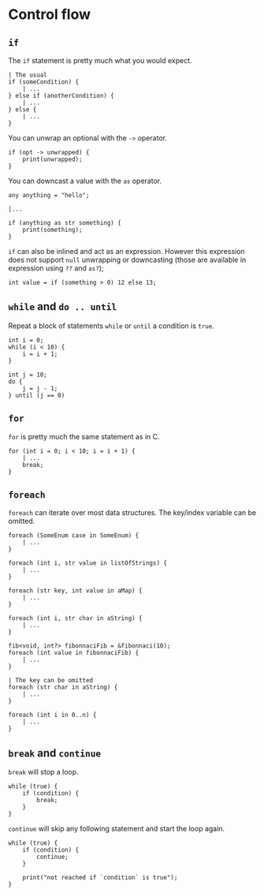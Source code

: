 # Control flow

## `if`
The `if` statement is pretty much what you would expect.
```buzz
| The usual
if (someCondition) {
    | ...
} else if (anotherCondition) {
    | ...
} else {
    | ...
}
```

You can unwrap an optional with the `->` operator.
```buzz
if (opt -> unwrapped) {
    print(unwrapped);
}
```

You can downcast a value with the `as` operator.
```buzz
any anything = "hello";

|...

if (anything as str something) {
    print(something);
}
```

`if` can also be inlined and act as an expression. However this expression does not support `null` unwrapping or downcasting (those are available in expression using `??` and `as?`);
```buzz
int value = if (something > 0) 12 else 13;
```

## `while` and `do .. until`
Repeat a block of statements `while` or `until` a condition is `true`.
```buzz
int i = 0;
while (i < 10) {
    i = i + 1;
}

int j = 10;
do {
    j = j - 1;
} until (j == 0)
```

## `for`
`for` is pretty much the same statement as in C.
```buzz
for (int i = 0; i < 10; i = i + 1) {
    | ...
    break;
}
```

## `foreach`

`foreach` can iterate over most data structures. The key/index variable can be omitted.
```buzz
foreach (SomeEnum case in SomeEnum) {
    | ...
}

foreach (int i, str value in listOfStrings) {
    | ...
}

foreach (str key, int value in aMap) {
    | ...
}

foreach (int i, str char in aString) {
    | ...
}

fib<void, int?> fibonnaciFib = &fibonnaci(10);
foreach (int value in fibonnaciFib) {
    | ...
}

| The key can be omitted
foreach (str char in aString) {
    | ...
}

foreach (int i in 0..n) {
    | ...
}
```

## `break` and `continue`
`break` will stop a loop.
```buzz
while (true) {
    if (condition) {
        break;
    }
}
```

`continue` will skip any following statement and start the loop again.
```buzz
while (true) {
    if (condition) {
        continue;
    }

    print("not reached if `condition` is true");
}
```